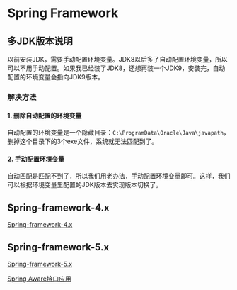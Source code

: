# Spring Framework

## 多JDK版本说明

以前安装JDK，需要手动配置环境变量。JDK8以后多了自动配置环境变量，所以可以不用手动配置。如果我已经装了JDK8，还想再装一个JDK9，安装完，自动配置的环境变量会指向JDK9版本。

### 解决方法

#### 1. 删除自动配置的环境变量 

自动配置的环境变量是一个隐藏目录：`C:\ProgramData\Oracle\Java\javapath`，删掉这个目录下的3个exe文件，系统就无法匹配到了。 

#### 2. 手动配置环境变量 

自动匹配是匹配不到了，所以我们用老办法，手动配置环境变量即可。这样，我们可以根据环境变量里配置的JDK版本去实现版本切换了。

## Spring-framework-4.x

[Spring-framework-4.x](spring-framework-4.x/README.md) 

## Spring-framework-5.x

[Spring-framework-5.x](spring-framework-5.x/README.md) 

[Spring Aware接口应用](spring-aware.md) 

